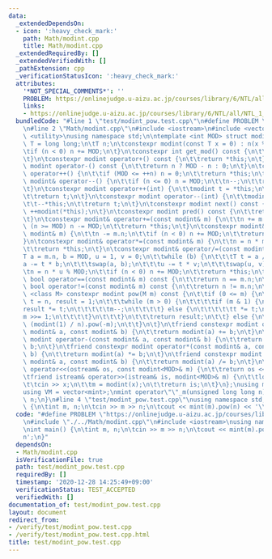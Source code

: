 ```yaml
---
data:
  _extendedDependsOn:
  - icon: ':heavy_check_mark:'
    path: Math/modint.cpp
    title: Math/modint.cpp
  _extendedRequiredBy: []
  _extendedVerifiedWith: []
  _pathExtension: cpp
  _verificationStatusIcon: ':heavy_check_mark:'
  attributes:
    '*NOT_SPECIAL_COMMENTS*': ''
    PROBLEM: https://onlinejudge.u-aizu.ac.jp/courses/library/6/NTL/all/NTL_1_B
    links:
    - https://onlinejudge.u-aizu.ac.jp/courses/library/6/NTL/all/NTL_1_B
  bundledCode: "#line 1 \"test/modint_pow.test.cpp\"\n#define PROBLEM \"https://onlinejudge.u-aizu.ac.jp/courses/library/6/NTL/all/NTL_1_B\"\
    \n#line 2 \"Math/modint.cpp\"\n#include <iostream>\n#include <vector>\n#include\
    \ <utility>\nusing namespace std;\n\ntemplate <int MOD> struct modint {\n\tusing\
    \ T = long long;\n\tT n;\n\tconstexpr modint(const T x = 0) : n(x % MOD) {\n\t\
    \tif (n < 0) n += MOD;\n\t}\n\tconstexpr int get_mod() const {\n\t\treturn MOD;\n\
    \t}\n\tconstexpr modint operator+() const {\n\t\treturn *this;\n\t}\n\tconstexpr\
    \ modint operator-() const {\n\t\treturn n ? MOD - n : 0;\n\t}\n\tconstexpr modint&\
    \ operator++() {\n\t\tif (MOD <= ++n) n = 0;\n\t\treturn *this;\n\t}\n\tconstexpr\
    \ modint& operator--() {\n\t\tif (n <= 0) n = MOD;\n\t\tn--;\n\t\treturn *this;\n\
    \t}\n\tconstexpr modint operator++(int) {\n\t\tmodint t = *this;\n\t\t++*this;\n\
    \t\treturn t;\n\t}\n\tconstexpr modint operator--(int) {\n\t\tmodint t = *this;\n\
    \t\t--*this;\n\t\treturn t;\n\t}\n\tconstexpr modint next() const {\n\t\treturn\
    \ ++modint(*this);\n\t}\n\tconstexpr modint pred() const {\n\t\treturn --modint(*this);\n\
    \t}\n\tconstexpr modint& operator+=(const modint& m) {\n\t\tn += m.n;\n\t\tif\
    \ (n >= MOD) n -= MOD;\n\t\treturn *this;\n\t}\n\tconstexpr modint& operator-=(const\
    \ modint& m) {\n\t\tn -= m.n;\n\t\tif (n < 0) n += MOD;\n\t\treturn *this;\n\t\
    }\n\tconstexpr modint& operator*=(const modint& m) {\n\t\tn = n * m.n % MOD;\n\
    \t\treturn *this;\n\t}\n\tconstexpr modint& operator/=(const modint& m) {\n\t\t\
    T a = m.n, b = MOD, u = 1, v = 0;\n\t\twhile (b) {\n\t\t\tT t = a / b;\n\t\t\t\
    a -= t * b;\n\t\t\tswap(a, b);\n\t\t\tu -= t * v;\n\t\t\tswap(u, v);\n\t\t}\n\t\
    \tn = n * u % MOD;\n\t\tif (n < 0) n += MOD;\n\t\treturn *this;\n\t}\n\tconstexpr\
    \ bool operator==(const modint& m) const {\n\t\treturn n == m.n;\n\t}\n\tconstexpr\
    \ bool operator!=(const modint& m) const {\n\t\treturn n != m.n;\n\t}\n\ttemplate\
    \ <class M> constexpr modint pow(M m) const {\n\t\tif (0 <= m) {\n\t\t\tmodint\
    \ t = n, result = 1;\n\t\t\twhile (m > 0) {\n\t\t\t\tif (m & 1) {\n\t\t\t\t\t\
    result *= t;\n\t\t\t\t\tm--;\n\t\t\t\t} else {\n\t\t\t\t\tt *= t;\n\t\t\t\t\t\
    m >>= 1;\n\t\t\t\t}\n\t\t\t}\n\t\t\treturn result;\n\t\t} else {\n\t\t\treturn\
    \ (modint(1) / n).pow(-m);\n\t\t}\n\t}\n\tfriend constexpr modint operator+(const\
    \ modint& a, const modint& b) {\n\t\treturn modint(a) += b;\n\t}\n\tfriend constexpr\
    \ modint operator-(const modint& a, const modint& b) {\n\t\treturn modint(a) -=\
    \ b;\n\t}\n\tfriend constexpr modint operator*(const modint& a, const modint&\
    \ b) {\n\t\treturn modint(a) *= b;\n\t}\n\tfriend constexpr modint operator/(const\
    \ modint& a, const modint& b) {\n\t\treturn modint(a) /= b;\n\t}\n\tfriend ostream&\
    \ operator<<(ostream& os, const modint<MOD>& m) {\n\t\treturn os << m.n;\n\t}\n\
    \tfriend istream& operator>>(istream& is, modint<MOD>& m) {\n\t\tlong long x;\n\
    \t\tcin >> x;\n\t\tm = modint(x);\n\t\treturn is;\n\t}\n};\nusing mint = modint<1000000007>;\n\
    using VM = vector<mint>;\nmint operator\"\"_m(unsigned long long n) {\n\treturn\
    \ n;\n}\n#line 4 \"test/modint_pow.test.cpp\"\nusing namespace std;\n\nint main()\
    \ {\n\tint m, n;\n\tcin >> m >> n;\n\tcout << mint(m).pow(n) << '\\n';\n}\n"
  code: "#define PROBLEM \"https://onlinejudge.u-aizu.ac.jp/courses/library/6/NTL/all/NTL_1_B\"\
    \n#include \"./../Math/modint.cpp\"\n#include <iostream>\nusing namespace std;\n\
    \nint main() {\n\tint m, n;\n\tcin >> m >> n;\n\tcout << mint(m).pow(n) << '\\\
    n';\n}"
  dependsOn:
  - Math/modint.cpp
  isVerificationFile: true
  path: test/modint_pow.test.cpp
  requiredBy: []
  timestamp: '2020-12-28 14:25:49+09:00'
  verificationStatus: TEST_ACCEPTED
  verifiedWith: []
documentation_of: test/modint_pow.test.cpp
layout: document
redirect_from:
- /verify/test/modint_pow.test.cpp
- /verify/test/modint_pow.test.cpp.html
title: test/modint_pow.test.cpp
---
```

